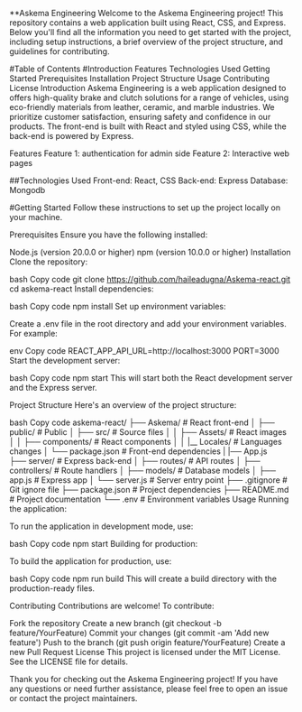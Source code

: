 **Askema Engineering
Welcome to the Askema Engineering project! This repository contains a web application built using React, CSS, and Express. Below you'll find all the information you need to get started with the project, including setup instructions, a brief overview of the project structure, and guidelines for contributing.

#Table of Contents
#Introduction
Features
Technologies Used
Getting Started
Prerequisites
Installation
Project Structure
Usage
Contributing
License
Introduction
Askema Engineering is a web application designed to offers high-quality brake and clutch solutions for a range of vehicles, using eco-friendly materials from leather, ceramic, and marble industries. We prioritize customer satisfaction, ensuring safety and confidence in our products. The front-end is built with React and styled using CSS, while the back-end is powered by Express.

Features
Feature 1: authentication for admin side
Feature 2: Interactive web pages

##Technologies Used
Front-end: React, CSS
Back-end: Express
Database: Mongodb

#Getting Started
Follow these instructions to set up the project locally on your machine.

Prerequisites
Ensure you have the following installed:

Node.js (version 20.0.0 or higher)
npm (version 10.0.0 or higher)
Installation
Clone the repository:

bash
Copy code
git clone https://github.com/haileadugna/Askema-react.git
cd askema-react
Install dependencies:

bash
Copy code
npm install
Set up environment variables:

Create a .env file in the root directory and add your environment variables. For example:

env
Copy code
REACT_APP_API_URL=http://localhost:3000
PORT=3000
Start the development server:

bash
Copy code
npm start
This will start both the React development server and the Express server.

Project Structure
Here's an overview of the project structure:

bash
Copy code
askema-react/
├── Askema/                   # React front-end
│   ├── public/               # Public
│   ├── src/                  # Source files
│   │   ├── Assets/       # React images
│   │   ├── components/            # React components
│   │   |__ Locales/        # Languages changes
│   └── package.json          # Front-end dependencies
|   |── App.js   
├── server/                   # Express back-end
│   ├── routes/               # API routes
│   ├── controllers/          # Route handlers
│   ├── models/               # Database models
│   ├── app.js                # Express app
│   └── server.js             # Server entry point
├── .gitignore                # Git ignore file
├── package.json              # Project dependencies
├── README.md                 # Project documentation
└── .env                      # Environment variables
Usage
Running the application:

To run the application in development mode, use:

bash
Copy code
npm start
Building for production:

To build the application for production, use:

bash
Copy code
npm run build
This will create a build directory with the production-ready files.

Contributing
Contributions are welcome! To contribute:

Fork the repository
Create a new branch (git checkout -b feature/YourFeature)
Commit your changes (git commit -am 'Add new feature')
Push to the branch (git push origin feature/YourFeature)
Create a new Pull Request
License
This project is licensed under the MIT License. See the LICENSE file for details.

Thank you for checking out the Askema Engineering project! If you have any questions or need further assistance, please feel free to open an issue or contact the project maintainers.
